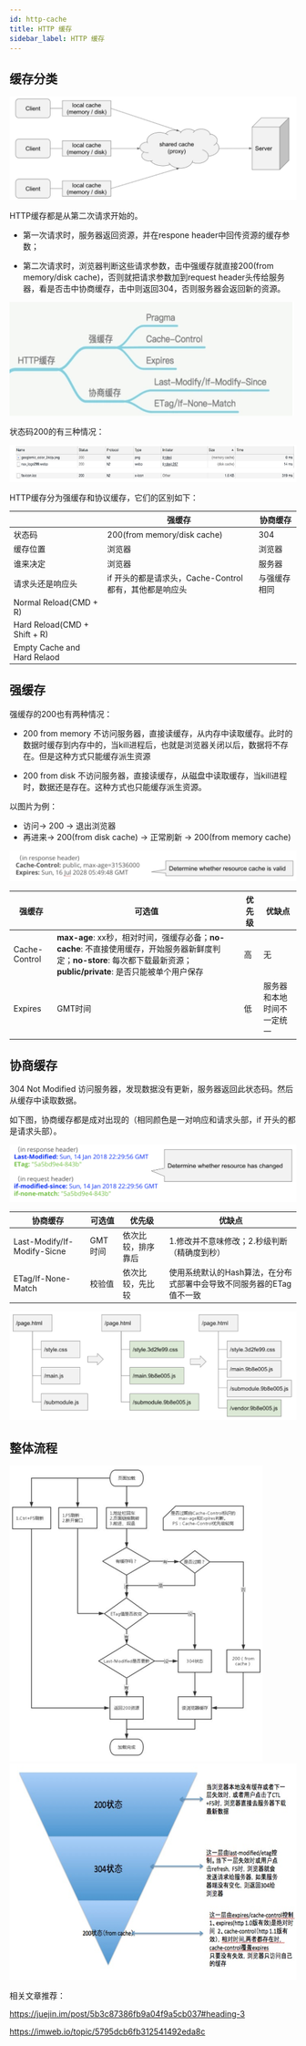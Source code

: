 ```yaml
---
id: http-cache
title: HTTP 缓存
sidebar_label: HTTP 缓存
---
```


## 缓存分类

![](https://raw.githubusercontent.com/ThinkBucket/oss/master/2Qi3TV.png)

HTTP缓存都是从第二次请求开始的。

- 第一次请求时，服务器返回资源，并在respone header中回传资源的缓存参数；

- 第二次请求时，浏览器判断这些请求参数，击中强缓存就直接200(from memory/disk cache)，否则就把请求参数加到request header头传给服务器，看是否击中协商缓存，击中则返回304，否则服务器会返回新的资源。

<img src="https://raw.githubusercontent.com/ThinkBucket/oss/master/GUD4us.png" width="500" height="200"/>

状态码200的有三种情况：

<img src="https://raw.githubusercontent.com/ThinkBucket/oss/master/QPMnq6.png" width="710" height="65"/>

HTTP缓存分为强缓存和协议缓存，它们的区别如下：

|       | 强缓存 | 协商缓存 |
| ----  | ---- | ----|
|状态码|200(from memory/disk cache)|304|
|缓存位置|浏览器|浏览器|
|谁来决定|浏览器|服务器|
|请求头还是响应头|if 开头的都是请求头，Cache-Control都有，其他都是响应头|与强缓存相同|
|Normal Reload(CMD + R)|
|Hard Reload(CMD + Shift + R)|
|Empty Cache and Hard Relaod|

## 强缓存
强缓存的200也有两种情况：

- 200 from memory 不访问服务器，直接读缓存，从内存中读取缓存。此时的数据时缓存到内存中的，当kill进程后，也就是浏览器关闭以后，数据将不存在。但是这种方式只能缓存派生资源

- 200 from disk 不访问服务器，直接读缓存，从磁盘中读取缓存，当kill进程时，数据还是存在。这种方式也只能缓存派生资源。

以图片为例：

- 访问-> 200 -> 退出浏览器
- 再进来-> 200(from disk cache) -> 正常刷新 -> 200(from memory cache)

![](https://raw.githubusercontent.com/ThinkBucket/oss/master/FM72cA.png)


| 强缓存 | 可选值 | 优先级 | 优缺点 |
| ----  | ---- | ---- | ---- |
|Cache-Control|**max-age**: xx秒，相对时间，强缓存必备；**no-cache**: 不直接使用缓存，开始服务器新鲜度判定；**no-store**: 每次都下载最新资源；**public/private**: 是否只能被单个用户保存|高|无|
| Expires | GMT时间 | 低 | 服务器和本地时间不一定统一 |

## 协商缓存
304 Not Modified 访问服务器，发现数据没有更新，服务器返回此状态码。然后从缓存中读取数据。

如下图，协商缓存都是成对出现的（相同颜色是一对响应和请求头部，if 开头的都是请求头部）。

![](https://raw.githubusercontent.com/ThinkBucket/oss/master/61Sylx.png)

| 协商缓存 | 可选值 | 优先级 | 优缺点 |
| ----  | ---- | ---- | ---- |
|Last-Modify/If-Modify-Sicne|GMT时间|依次比较，排序靠后|1.修改并不意味修改；2.秒级判断（精确度到秒）|
|ETag/If-None-Match|校验值|依次比较，先比较|使用系统默认的Hash算法，在分布式部署中会导致不同服务器的ETag值不一致|
![](https://raw.githubusercontent.com/ThinkBucket/oss/master/WN8CFm.png)

## 整体流程

<img src="https://raw.githubusercontent.com/ThinkBucket/oss/master/GW5JaA.png" width="445" height="520"/>

<img src="https://raw.githubusercontent.com/ThinkBucket/oss/master/kvdpqJ.png" width="630" height="380"/>


相关文章推荐：

https://juejin.im/post/5b3c87386fb9a04f9a5cb037#heading-3

https://imweb.io/topic/5795dcb6fb312541492eda8c









